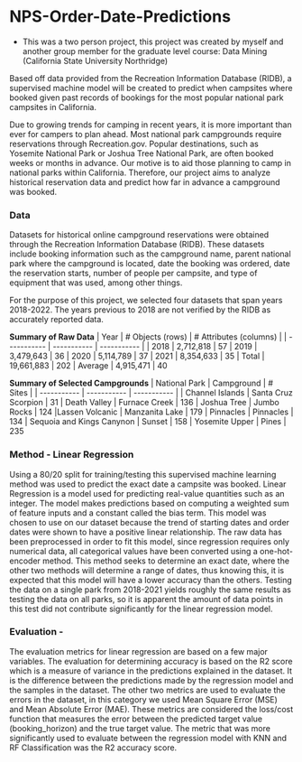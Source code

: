 # NPS-Order-Date-Predictions
* This was a two person project, this project was created by myself and another group member for the graduate level course: Data Mining (California State University Northridge)

Based off data provided from the Recreation Information Database (RIDB), a supervised machine model will be created to predict when campsites where booked given past records of bookings for the most popular national park campsites in California.

Due to growing trends for camping in recent years, it is more important than ever for campers to plan
ahead. Most national park campgrounds require reservations through Recreation.gov. Popular destinations, such as
Yosemite National Park or Joshua Tree National Park, are often booked weeks or months in advance. Our motive is
to aid those planning to camp in national parks within California. Therefore, our project aims to analyze historical
reservation data and predict how far in advance a campground was booked.

### Data
Datasets for historical online campground reservations were obtained through the Recreation Information
Database (RIDB). These datasets include booking information such as the campground name, parent
national park where the campground is located, date the booking was ordered, date the reservation starts, number of
people per campsite, and type of equipment that was used, among other things.

For the purpose of this project, we selected four datasets that span years 2018-2022. The years previous to
2018 are not verified by the RIDB as accurately reported data.
<br />

**Summary of Raw Data**
| Year | # Objects (rows) | # Attributes (columns) |
| ----------- | ----------- | ----------- |
| 2018 | 2,712,818 | 57
| 2019 | 3,479,643 | 36
| 2020 | 5,114,789 | 37
| 2021 | 8,354,633 | 35
| Total | 19,661,883 | 202
| Average | 4,915,471 | 40

**Summary of Selected Campgrounds**
| National Park | Campground | # Sites |
| ----------- | ----------- | ----------- |
| Channel Islands | Santa Cruz Scorpion | 31
| Death Valley | Furnace Creek | 136
| Joshua Tree | Jumbo Rocks | 124
|Lassen Volcanic | Manzanita Lake | 179
| Pinnacles | Pinnacles | 134
| Sequoia and Kings Canynon | Sunset | 158
| Yosemite Upper | Pines | 235

### Method - Linear Regression
Using a 80/20 split for training/testing this supervised machine learning method was used to
predict the exact date a campsite was booked. Linear Regression is a model used for predicting real-value quantities
such as an integer. The model makes predictions based on computing a weighted sum of feature inputs and a
constant called the bias term. This model was chosen to use on our dataset because the trend of starting dates and
order dates were shown to have a positive linear relationship. The raw data has been preprocessed in order to fit this
model, since regression requires only numerical data, all categorical values have been converted using a
one-hot-encoder method. This method seeks to determine an exact date, where the other two methods will determine
a range of dates, thus knowing this, it is expected that this model will have a lower accuracy than the others. Testing
the data on a single park from 2018-2021 yields roughly the same results as testing the data on all parks, so it is
apparent the amount of data points in this test did not contribute significantly for the linear regression model.

### Evaluation -
The evaluation metrics for linear regression are based on a few major variables. The evaluation for
determining accuracy is based on the R2 score which is a measure of variance in the predictions explained in the
dataset. It is the difference between the predictions made by the regression model and the samples in the dataset. The
other two metrics are used to evaluate the errors in the dataset, in this category we used Mean Square Error (MSE)
and Mean Absolute Error (MAE). These metrics are considered the loss/cost function that measures the error
between the predicted target value (booking_horizon) and the true target value. The metric that was more
significantly used to evaluate between the regression model with KNN and RF Classification was the R2 accuracy
score.
